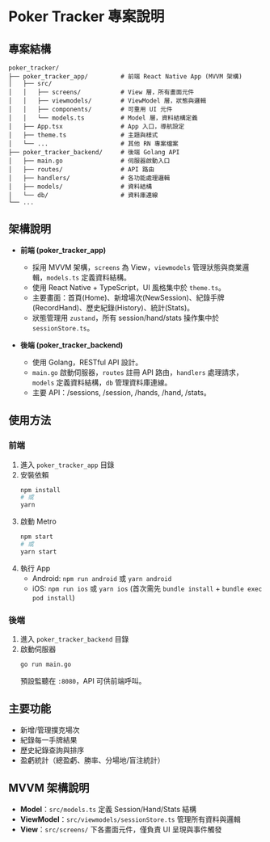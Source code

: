 # Poker Tracker 專案說明

## 專案結構

```
poker_tracker/
├── poker_tracker_app/         # 前端 React Native App (MVVM 架構)
│   ├── src/
│   │   ├── screens/           # View 層，所有畫面元件
│   │   ├── viewmodels/        # ViewModel 層，狀態與邏輯
│   │   ├── components/        # 可重用 UI 元件
│   │   └── models.ts          # Model 層，資料結構定義
│   ├── App.tsx                # App 入口，導航設定
│   ├── theme.ts               # 主題與樣式
│   └── ...                    # 其他 RN 專案檔案
├── poker_tracker_backend/     # 後端 Golang API
│   ├── main.go                # 伺服器啟動入口
│   ├── routes/                # API 路由
│   ├── handlers/              # 各功能處理邏輯
│   ├── models/                # 資料結構
│   └── db/                    # 資料庫連線
└── ...
```

## 架構說明

- **前端 (poker_tracker_app)**
  - 採用 MVVM 架構，`screens` 為 View，`viewmodels` 管理狀態與商業邏輯，`models.ts` 定義資料結構。
  - 使用 React Native + TypeScript，UI 風格集中於 `theme.ts`。
  - 主要畫面：首頁(Home)、新增場次(NewSession)、紀錄手牌(RecordHand)、歷史紀錄(History)、統計(Stats)。
  - 狀態管理用 `zustand`，所有 session/hand/stats 操作集中於 `sessionStore.ts`。

- **後端 (poker_tracker_backend)**
  - 使用 Golang，RESTful API 設計。
  - `main.go` 啟動伺服器，`routes` 註冊 API 路由，`handlers` 處理請求，`models` 定義資料結構，`db` 管理資料庫連線。
  - 主要 API：/sessions, /session, /hands, /hand, /stats。

## 使用方法

### 前端

1. 進入 `poker_tracker_app` 目錄
2. 安裝依賴
   ```bash
   npm install
   # 或
   yarn
   ```
3. 啟動 Metro
   ```bash
   npm start
   # 或
   yarn start
   ```
4. 執行 App
   - Android: `npm run android` 或 `yarn android`
   - iOS: `npm run ios` 或 `yarn ios` (首次需先 `bundle install` + `bundle exec pod install`)

### 後端

1. 進入 `poker_tracker_backend` 目錄
2. 啟動伺服器
   ```bash
   go run main.go
   ```
   預設監聽在 `:8080`，API 可供前端呼叫。

## 主要功能

- 新增/管理撲克場次
- 紀錄每一手牌結果
- 歷史紀錄查詢與排序
- 盈虧統計（總盈虧、勝率、分場地/盲注統計）

## MVVM 架構說明

- **Model**：`src/models.ts` 定義 Session/Hand/Stats 結構
- **ViewModel**：`src/viewmodels/sessionStore.ts` 管理所有資料與邏輯
- **View**：`src/screens/` 下各畫面元件，僅負責 UI 呈現與事件觸發 